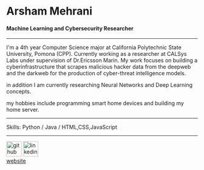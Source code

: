 # Arsham Mehrani
#### Machine Learning and Cybersecurity Researcher
---
I'm a 4th year Computer Science major at California Polytechnic State University, Pomona (CPP). Currently working as a researcher at CALSys Labs under supervision of Dr.Ericsson Marin. My work focuses on building a cyberinfrastructure that scrapes malicious hacker data from the deepweb and the darkweb for the production of cyber-threat intelligence models. 

in addition I am currently researching Neural Networks and Deep Learning concepts.

my hobbies include programming smart home devices and building my home server.

---
Skills: Python / Java / HTML,CSS,JavaScript

---
[<img src='https://cdn.jsdelivr.net/npm/simple-icons@3.0.1/icons/github.svg' alt='github' height='40'>](https://github.com/Arsham1024)  [<img src='https://cdn.jsdelivr.net/npm/simple-icons@3.0.1/icons/linkedin.svg' alt='linkedin' height='40'>](https://www.linkedin.com/in/arsham-mehrani/)  
<a href='https://www.cpp.edu/faculty/santanamarin/projects.shtml'>website</a>

<!--
**Arsham1024/Arsham1024** is a ✨ _special_ ✨ repository because its `README.md` (this file) appears on your GitHub profile.

Here are some ideas to get you started:

- 🔭 I’m currently working on ...
- 🌱 I’m currently learning ...
- 👯 I’m looking to collaborate on ...
- 🤔 I’m looking for help with ...
- 💬 Ask me about ...
- 📫 How to reach me: ...
- 😄 Pronouns: ...
- ⚡ Fun fact: ...
-->
